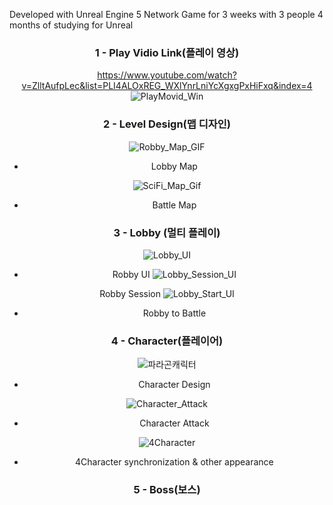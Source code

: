 Developed with Unreal Engine 5 Network Game for 3 weeks with 3 people
4 months of studying for Unreal
<div align="center">

  
### 1 - Play Vidio Link(플레이 영상)

https://www.youtube.com/watch?v=ZlltAufpLec&list=PLI4ALOxREG_WXlYnrLniYcXgxgPxHiFxq&index=4
![PlayMovid_Win](https://github.com/user-attachments/assets/b1ab786b-9e89-4b4f-a309-95b70b51f75d)


### 2 - Level Design(맵 디자인)

![Robby_Map_GIF](https://github.com/user-attachments/assets/9e5fb97c-6c97-460e-81d4-eaf96f12e769)

- Lobby Map 

  
![SciFi_Map_Gif](https://github.com/user-attachments/assets/3b3a98f2-204c-4ebb-a8f2-b58370e55ae9)

- Battle Map 


### 3 - Lobby (멀티 플레이)
![Lobby_UI](https://github.com/user-attachments/assets/d72d2778-7887-4503-a262-4bdca029bf92)
- Robby UI 
![Lobby_Session_UI](https://github.com/user-attachments/assets/7aff6212-7eca-4af2-a8a4-aef13da557f9)

 Robby Session 
![Lobby_Start_UI](https://github.com/user-attachments/assets/7c6e25a9-5515-40c5-8beb-d04621cd3917)
- Robby to Battle 


### 4 - Character(플레이어)
![파라곤캐릭터](https://github.com/user-attachments/assets/14230d04-aeec-43b6-8167-f106728dcc3d)
- Character Design 

![Character_Attack](https://github.com/user-attachments/assets/1dab2373-4f7c-4862-bbd1-5cb6dbff5f2c)

- Character Attack 

![4Character](https://github.com/user-attachments/assets/991496fb-85f7-4af9-bc4f-a4474c6685a8)

- 4Character synchronization & other appearance


### 5 - Boss(보스)


</div>
  


